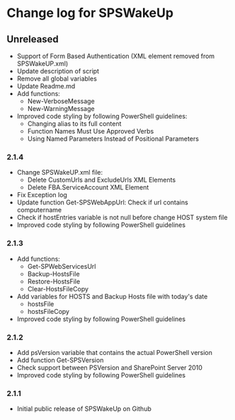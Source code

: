 # Change log for SPSWakeUp

## Unreleased

* Support of Form Based Authentication (XML element removed from SPSWakeUP.xml)
* Update description of script
* Remove all global variables
* Update Readme.md
* Add functions:
  * New-VerboseMessage
  * New-WarningMessage
* Improved code styling by following PowerShell guidelines:
  * Changing alias to its full content
  * Function Names Must Use Approved Verbs
  * Using Named Parameters Instead of Positional Parameters

### 2.1.4

* Change SPSWakeUP.xml file:
  * Delete CustomUrls and ExcludeUrls XML Elements
  * Delete FBA.ServiceAccount XML Element
* Fix Exception log
* Update function Get-SPSWebAppUrl: Check if url contains computername
* Check if hostEntries variable is not null before change HOST system file
* Improved code styling by following PowerShell guidelines

### 2.1.3

* Add functions:
  * Get-SPWebServicesUrl
  * Backup-HostsFile
  * Restore-HostsFile
  * Clear-HostsFileCopy
* Add variables for HOSTS and Backup Hosts file with today's date
  * hostsFile
  * hostsFileCopy
* Improved code styling by following PowerShell guidelines

### 2.1.2

* Add psVersion variable that contains the actual PowerShell version
* Add function Get-SPSVersion
* Check support between PSVersion and SharePoint Server 2010
* Improved code styling by following PowerShell guidelines

### 2.1.1

* Initial public release of SPSWakeUp on Github
